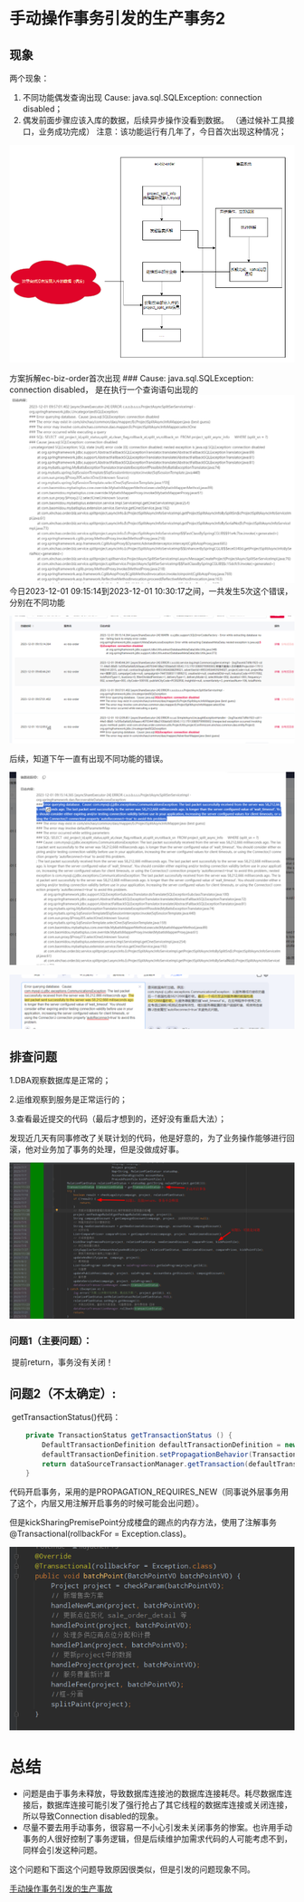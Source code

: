 # 手动操作事务引发的生产事务2



## 现象

两个现象：

1. 不同功能偶发查询出现 Cause: java.sql.SQLException: connection disabled；
2. 偶发前面步骤应该入库的数据，后续异步操作没看到数据。 （通过候补工具接口，业务成功完成） 注意：该功能运行有几年了，今日首次出现这种情况；

![image-20231201165437522](img/case6/image-20231201165437522.png)

方案拆解ec-biz-order首次出现 ### Cause: java.sql.SQLException: connection disabled， 是在执行一个查询语句出现的![img](img/case6/企业微信截图_17013987326060.png) 
今日2023-12-01 09:15:14到2023-12-01 10:30:17之间，一共发生5次这个错误，分别在不同功能

![img](img/case6/企业微信截图_17013988479094.png)

后续，知道下午一直有出现不同功能的错误。

![image-20231201165119477](img/case6/image-20231201165119477.png)

![image-20231201165126819](img/case6/image-20231201165126819.png)



## 排查问题

1.DBA观察数据库是正常的；

2.运维观察到服务是正常运行的；

3.查看最近提交的代码（最后才想到的，还好没有重启大法）；

发现近几天有同事修改了关联计划的代码，他是好意的，为了业务操作能够进行回滚，他对业务加了事务的处理，但是没做成好事。

![image-20231201165845205](img/case6/image-20231201165845205.png)

### 问题1（主要问题）：

​	提前return，事务没有关闭！

## 问题2（不太确定）:

​	getTransactionStatus()代码：

```java
	private TransactionStatus getTransactionStatus () {
		DefaultTransactionDefinition defaultTransactionDefinition = new DefaultTransactionDefinition();
		defaultTransactionDefinition.setPropagationBehavior(TransactionDefinition.PROPAGATION_REQUIRES_NEW);
		return dataSourceTransactionManager.getTransaction(defaultTransactionDefinition);
	}
```

代码开启事务，采用的是PROPAGATION_REQUIRES_NEW（同事说外层事务用了这个，内层又用注解开启事务的时候可能会出问题）。

但是kickSharingPremisePoint分成楼盘的踢点的内存方法，使用了注解事务@Transactional(rollbackFor = Exception.class)。

![image-20231201170231098](img/case6/image-20231201170231098.png)





# 总结

- 问题是由于事务未释放，导致数据库连接池的数据库连接耗尽。耗尽数据库连接后，数据库连接可能引发了强行抢占了其它线程的数据库连接或关闭连接，所以导致Connection disabled的现象。
- 尽量不要去用手动事务，很容易一不小心引发未关闭事务的惨案。也许用手动事务的人很好控制了事务逻辑，但是后续维护加需求代码的人可能考虑不到，同样会引发这种问题。

这个问题和下面这个问题导致原因很类似，但是引发的问题现象不同。

[手动操作事务引发的生产事故](case2)
